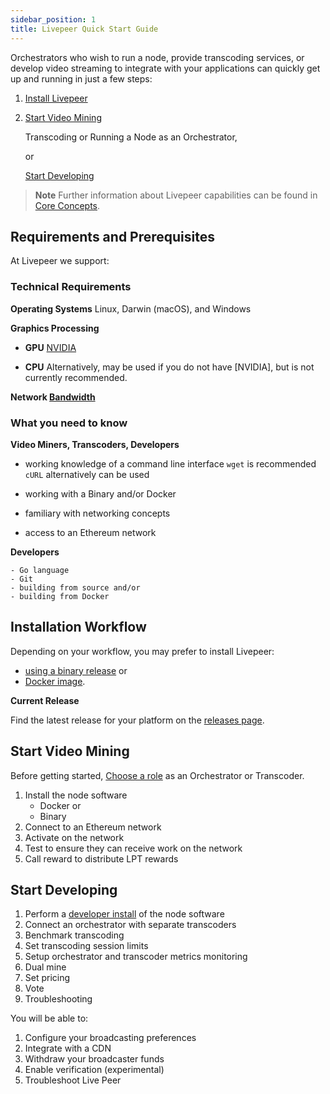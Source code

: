 ```yaml
---
sidebar_position: 1
title: Livepeer Quick Start Guide
---
```


Orchestrators who wish to run a node, provide transcoding services, or develop video streaming to integrate with your applications can quickly get up and running in just a few steps:

1.	[Install Livepeer](/livepeer-quick-start/#installation-workflow)
2.	[Start Video Mining](/livepeer-quick-start/#start-video-mining)
	
	Transcoding or Running a Node as an Orchestrator, 

	or 
	
	[Start Developing](/livepeer-quick-start/#start-developing)

>**Note** Further information about Livepeer capabilities can be found in [Core Concepts](/core-concepts/core-concepts.md). 


## Requirements and Prerequisites

At Livepeer we support:

### Technical Requirements

**Operating Systems** Linux, Darwin (macOS), and Windows

**Graphics Processing**
- **GPU** [NVIDIA](/reference-information/video-mining-references/gpu-support)

- **CPU** Alternatively, may be used if you do not have [NVIDIA], but is not currently recommended.

**Network [Bandwidth](/reference-information/video-mining-references/bandwidth)**



### What you need to know

**Video Miners, Transcoders, Developers**
- working knowledge of a command line interface
		 `wget` is recommended
		 `cURL` alternatively can be used

- working with a Binary and/or Docker
- familiary with networking concepts
- access to an Ethereum network	

**Developers**

	- Go language
	- Git
	- building from source and/or
	- building from Docker	


## Installation Workflow

Depending on your workflow, you may prefer to install Livepeer:
- [using a binary release](/livepeer-quick-start/install-binary-release) or
- [Docker image](/livepeer-quick-start/install-docker).

**Current Release**

Find the latest release for your platform on the [releases page](https://github.com/livepeer/go-livepeer/releases).


## Start Video Mining

Before getting started, [Choose a role](/livepeer-quick-start/video-mining-quick-start/choosing-a-role) as an Orchestrator or Transcoder.

1. Install the node software
	- Docker or 
	- Binary
2. Connect to an Ethereum network
3. Activate on the network
4. Test to ensure they can receive work on the network
5. Call reward to distribute LPT rewards


## Start Developing

1. Perform a [developer install](/livepeer-quick-start/developing-quick-start/installing-for-development) of the node software 
2. Connect an orchestrator with separate transcoders
3. Benchmark transcoding
4. Set transcoding session limits
5. Setup orchestrator and transcoder metrics monitoring
6. Dual mine
7. Set pricing
8. Vote
9. Troubleshooting


You will be able to:
1. Configure your broadcasting preferences
2. Integrate with a CDN
3. Withdraw your broadcaster funds
4. Enable verification (experimental)
5. Troubleshoot Live Peer

